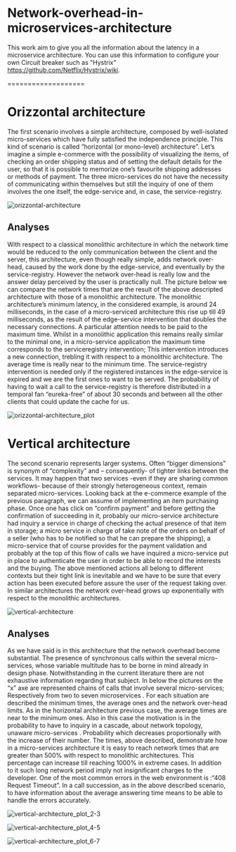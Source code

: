# Network-overhead-in-microservices-architecture
This work aim to give you all the information about the latency in a microservice architecture. You can use this information to configure your own Circuit breaker such as "Hystrix" https://github.com/Netflix/Hystrix/wiki.

===================

# Orizzontal architecture 
The first scenario involves a simple architecture, composed by well-isolated micro-services which have fully satisfied the independence principle. This kind of scenario is called “horizontal (or mono-level) architecture”. Let’s imagine a simple e-commerce with the possibility of visualizing the items, of checking an order shipping status and of setting the default details for the user, so that it is possible to memorize one’s favourite shipping addresses or methods of payment.
The three micro-services do not have the necessity of communicating within themselves but still the inquiry of one of them involves the one itself, the edge-service and, in case, the service-registry.

![orizzontal-architecture](https://github.com/Marcuccio/Network-overhead-in-microservices-architecture/blob/master/img/orizzontal-architecture.jpg)

## Analyses ##
With respect to a classical monolithic architecture in which the network time would be reduced to the only communication between the client and the server, this architecture, even though really simple, adds network over-head, caused by the work done by the edge-service, and eventually by the service-registry. However the network over-head is really low and the answer delay perceived by the user is practically null. The picture below we can compare the network times that are the result of the above descripted architecture with those of a monolithic architecture. The monolithic architecture’s minimum latency, in the considered example, is around 24 milliseconds, in the case of a micro-serviced architecture this rise up till 49 milliseconds, as the result of the edge-service intervention that doubles the necessary connections.   A particular attention needs to be paid to the maximum time. Whilst in a monolithic application this remains really similar to the minimal one, in a micro-service application the maximum time corresponds to the serviceregistry intervention; This intervention introduces a new connection, trebling it with respect to a monolithic architecture. 
The average time is really near to the minimum time. The service-registry intervention is needed only if the registered instances in the edge-service is expired and we are the first ones to want to be served. The probability of having to wait a call to the service-registry is therefore distributed in a temporal fan “eureka-free” of about 30 seconds and between all the other clients that could update the cache for us.
 
![orizzontal-architecture_plot](https://github.com/Marcuccio/Network-overhead-in-microservices-architecture/blob/master/img/plotbot_architectures.JPG)

# Vertical architecture #
The second scenario represents larger systems. Often “bigger dimensions” is synonym  of “complexity” and – consequently- of tighter links between the services. It may happen that two services -even if they are sharing common workflows- because of their strongly heterogeneous context, remain separated micro-services. Looking back at the e-commerce example of the previous paragraph, we can assume of implementing an item purchasing phase. Once one has click on “confirm payment” and before getting the confirmation of succeeding in it, probably our micro-service architecture had inquiry a service in charge of checking the actual presence of that item in storage; a micro service in charge of take note of  the orders on behalf of a seller (who has to be notified so that he can prepare the shipping), a micro-service that of course provides for the payment validation and probably at the top of this flow of calls we have inquired a micro-service put in place to authenticate the user in order to be able to record the interests and the buying.   The above mentioned actions all belong to different contexts but their tight link is inevitable and we have to be sure that every action has been executed before assure the user of the request taking over.   In similar architectures the network over-head grows up exponentially with respect to the monolithic architectures.

![vertical-architecture](https://github.com/Marcuccio/Network-overhead-in-microservices-architecture/blob/master/img/vertical-architecture.jpg)

## Analyses ##
As we have said is in this architecture that the network overhead become substantial. The presence of synchronous  calls within the several micro-services, whose  variable multitude has to be borne in mind already in design phase. Notwithstanding in the current literature there are not exhaustive information regarding that subject.  In below the pictures on the “x” axe are represented chains of calls that involve several micro-services; Respectively from two to seven microservices . For each situation are described the minimum times, the average ones and the network over-head limits. As in the horizontal architecture previous case, the average times are near to the minimum ones. Also in this case the motivation is in the probability to have to inquiry in a cascade, about network topology, unaware micro-services . Probability which decreases proportionally with the increase of their number. The times, above described, demonstrate  how in a micro-services architecture it is easy to reach network times that are greater than 500% with respect to monolithic architectures. This percentage can increase till reaching 1000% in extreme cases. In addition to it such long network period imply not insignificant charges to the developer. One of the most common errors in the web environment is :“408 Request Timeout”.  In a call succession, as in the above described scenario, to have information about the average answering time means to be able to handle the errors  accurately.

![vertical-architecture_plot_2-3](https://github.com/Marcuccio/Network-overhead-in-microservices-architecture/blob/master/img/plotbox_2-3.JPG)

![vertical-architecture_plot_4-5](https://github.com/Marcuccio/Network-overhead-in-microservices-architecture/blob/master/img/plotbox_4-5.JPG)

![vertical-architecture_plot_6-7](https://github.com/Marcuccio/Network-overhead-in-microservices-architecture/blob/master/img/plotbox_6-7.JPG)

